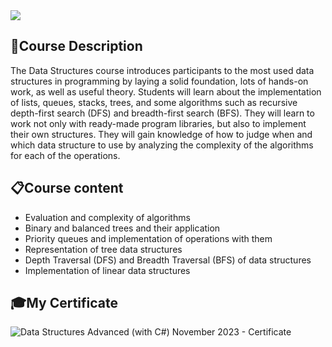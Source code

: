 <img src="https://capsule-render.vercel.app/api?type=waving&color=0:552586,100:a82da8&height=300&section=header&text=Data%20%Structures&fontSize=70&fontAlignY=25&desc=Advanced&descSize=70&descAlignY=50"/>

### <h2> 📑Course Description </h2>
The Data Structures course introduces participants to the most used data structures in programming by laying a solid foundation, lots of hands-on work, as well as useful theory. Students will learn about the implementation of lists, queues, stacks, trees, and some algorithms such as recursive depth-first search (DFS) and breadth-first search (BFS). They will learn to work not only with ready-made program libraries, but also to implement their own structures. They will gain knowledge of how to judge when and which data structure to use by analyzing the complexity of the algorithms for each of the operations.

### <h2> 📋Course content </h2>
- Evaluation and complexity of algorithms
- Binary and balanced trees and their application
- Priority queues and implementation of operations with them
- Representation of tree data structures
- Depth Traversal (DFS) and Breadth Traversal (BFS) of data structures
- Implementation of linear data structures

### <h2> 🎓My Certificate </h2>
![Data Structures Advanced (with C#) November 2023 - Certificate](https://github.com/viktordanchev/Password-Generator/assets/115632936/0ec0eb37-a66b-4611-9248-57d5bac6c34d)
